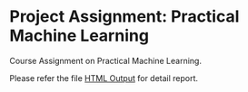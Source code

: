 # Project Assignment: Practical Machine Learning

Course Assignment on Practical Machine Learning. 

Please refer the file [HTML Output](https://aamahat.github.io/Practical_Machine_Learning/PracticalMachineLearning.html) for detail report.
